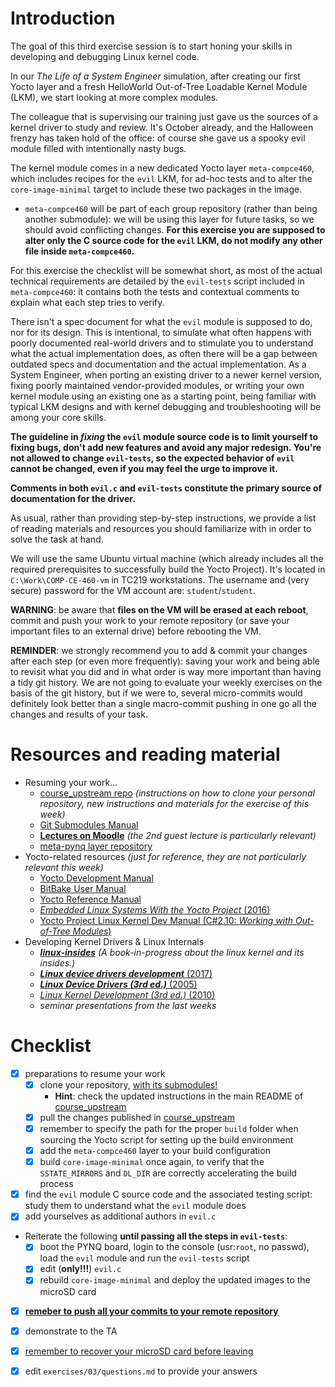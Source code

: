 # Introduction

The goal of this third exercise session is to start honing your skills in developing and debugging Linux kernel code.

In our *The Life of a System Engineer* simulation, after creating our first Yocto layer and a fresh HelloWorld Out-of-Tree Loadable Kernel Module (LKM), we start looking at more complex modules.

The colleague that is supervising our training just gave us the sources of a kernel driver to study and review.
It's October already, and the Halloween frenzy has taken hold of the office: of course she gave us a spooky evil module filled with intentionally nasty bugs.

The kernel module comes in a new dedicated Yocto layer `meta-compce460`, which includes recipes for the `evil` LKM, for ad-hoc tests and to alter the `core-image-minimal` target to include these two packages in the image.
- `meta-compce460` will be part of each group repository (rather than being another submodule): we will be using this layer for future tasks, so we should avoid conflicting changes. **For this exercise you are supposed to alter only the C source code for the `evil` LKM, do not modify any other file inside `meta-compce460`.**

For this exercise the checklist will be somewhat short, as most of the actual technical requirements are detailed by the `evil-tests` script included in `meta-compce460`: it contains both the tests and contextual comments to explain what each step tries to verify.

There isn't a spec document for what the `evil` module is supposed to do, nor for its design.
This is intentional, to simulate what often happens with poorly documented real-world drivers and to stimulate you to understand what the actual implementation does, as often there will be a gap between outdated specs and documentation and the actual implementation.
As a System Engineer, when porting an existing driver to a newer kernel version, fixing poorly maintained vendor-provided modules, or writing your own kernel module using an existing one as a starting point, being familiar with typical LKM designs and with kernel debugging and troubleshooting will be among your core skills.

**The guideline in *fixing* the `evil` module source code is to limit yourself to fixing bugs, don't add new features and avoid any major redesign.
You're not allowed to change `evil-tests`, so the expected behavior of `evil` cannot be changed, even if you may feel the urge to improve it.**

**Comments in both `evil.c` and `evil-tests` constitute the primary source of documentation for the driver.**

As usual, rather than providing step-by-step instructions, we provide a list of reading materials and resources you should familiarize with in order to solve the task at hand.

We will use the same Ubuntu virtual machine (which already includes all the required prerequisites to successfully build the Yocto Project).
It's located in `C:\Work\COMP-CE-460-vm` in TC219 workstations.
The username and (very secure) password for the VM account are: `student`/`student`.

**WARNING**: be aware that **files on the VM will be erased at each reboot**, commit and push your work to your remote repository (or save your important files to an external drive) before rebooting the VM.

**REMINDER**: we strongly recommend you to add & commit your changes after each step (or even more frequently): saving your work and being able to revisit what you did and in what order is way more important than having a tidy git history. We are not going to evaluate your weekly exercises on the basis of the git history, but if we were to, several micro-commits would definitely look better than a single macro-commit pushing in one go all the changes and results of your task.


# Resources and reading material

- Resuming your work...
  - [course_upstream repo][course_upstream] *(instructions on how to clone your personal repository, new instructions and materials for the exercise of this week)*
  - [Git Submodules Manual][Git_Submodules]
  - [**Lectures on Moodle**][moodle.COMP.CE.460] *(the 2nd guest lecture is particularly relevant)*
  - [meta-pynq layer repository][meta-pynq]
- Yocto-related resources *(just for reference, they are not particularly relevant this week)*
  - [Yocto Development Manual][YoctoDEVMAN:cha4]
  - [BitBake User Manual][bitbakeUSRMAN]
  - [Yocto Reference Manual][YoctoREFMAN]
  - [*Embedded Linux Systems With the Yocto Project* (2016)][book:YOCTO:2016]
  - [Yocto Project Linux Kernel Dev Manual (C#2.10: *Working with Out-of-Tree Modules*)][YoctoKDEVMAN:sec2.10]
- Developing Kernel Drivers & Linux Internals
  - [***linux-insides***][book:linux-insides] *(A book-in-progress about the linux kernel and its insides.)*
  - [***Linux device drivers development*** (2017)][book:LDDD:2017]
  - [***Linux Device Drivers (3rd ed.)*** (2005)][book:LDD3:2005]
  - [*Linux Kernel Development (3rd ed.)* (2010)][book:LKD:2010]
  - *seminar presentations from the last weeks*


# Checklist

- [x] preparations to resume your work
  - [x] clone your repository, <u>with its submodules!</u>
    - **Hint**: check the updated instructions in the main README of [course_upstream]
  - [x] pull the changes published in [course_upstream]
  - [x] remember to specify the path for the proper `build` folder when sourcing the Yocto script for setting up the build environment
  - [x] add the `meta-compce460` layer to your build configuration
  - [x] build `core-image-minimal` once again, to verify that the `SSTATE_MIRRORS` and `DL_DIR` are correctly accelerating the build process
- [x] find the `evil` module C source code and the associated testing script: study them to understand what the `evil` module does
- [x] add yourselves as additional authors in `evil.c`
- Reiterate the following **until passing all the steps in `evil-tests`**:
  - [x] boot the PYNQ board, login to the console (usr:`root`, no passwd), load the `evil` module and run the `evil-tests` script
  - [x] edit (**only!!!**) `evil.c`
  - [x] rebuild `core-image-minimal` and deploy the updated images to the microSD card
- [x] <u>**remeber to push all your commits to your remote repository**</u>
- [x] demonstrate to the TA
- [x] <u>remember to recover your microSD card before leaving</u>
- [x] edit `exercises/03/questions.md` to provide your answers



[course_upstream]: https://course-gitlab.tuni.fi/comp.ce.460-real-time-systems_2023-2024/course_upstream
[Git_Submodules]: https://git-scm.com/book/en/v2/Git-Tools-Submodules
[YoctoQS]: https://docs.yoctoproject.org/2.4.3/yocto-project-qs/yocto-project-qs.html
[moodle.COMP.CE.460]: https://moodle.tuni.fi/course/view.php?id=37443
[YoctoDEVMAN:cha4]: https://docs.yoctoproject.org/2.4.3/dev-manual/dev-manual.html#extendpoky
[YoctoREFMAN]: https://docs.yoctoproject.org/2.4.3/ref-manual/ref-manual.html
[YoctoKDEVMAN:sec2.10]: https://docs.yoctoproject.org/2.4.3/kernel-dev/kernel-dev.html#working-with-out-of-tree-modules
[bitbakeUSRMAN]: https://docs.yoctoproject.org/2.4.3/bitbake-user-manual/bitbake-user-manual.html
[PYNQ-Z1-REFMAN]: https://reference.digilentinc.com/_media/reference/programmable-logic/pynq-z1/pynq-rm.pdf
[meta-pynq]: https://course-gitlab.tuni.fi/comp.ce.460-real-time-systems_2023-2024/meta-pynq
[book:LDDD:2017]: https://andor.tuni.fi/permalink/358FIN_TAMPO/1j3mh4m/alma9911130510505973
[book:LDD3:2005]: https://andor.tuni.fi/permalink/358FIN_TAMPO/1kfmqvo/alma9910688435205973
[book:LKD:2010]: https://andor.tuni.fi/permalink/358FIN_TAMPO/1kfmqvo/alma9910687662305973
[book:YOCTO:2016]: https://andor.tuni.fi/permalink/358FIN_TAMPO/1kfmqvo/alma992568575305973
[book:linux-insides]: https://0xax.gitbooks.io/linux-insides/content/index.html

